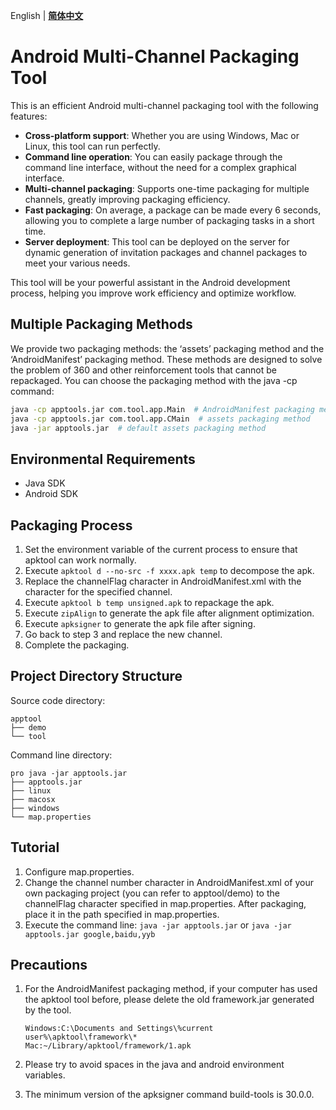 English | **[简体中文](README_zh.md)**

# Android Multi-Channel Packaging Tool

This is an efficient Android multi-channel packaging tool with the following features:

- **Cross-platform support**: Whether you are using Windows, Mac or Linux, this tool can run perfectly.
- **Command line operation**: You can easily package through the command line interface, without the need for a complex graphical interface.
- **Multi-channel packaging**: Supports one-time packaging for multiple channels, greatly improving packaging efficiency.
- **Fast packaging**: On average, a package can be made every 6 seconds, allowing you to complete a large number of packaging tasks in a short time.
- **Server deployment**: This tool can be deployed on the server for dynamic generation of invitation packages and channel packages to meet your various needs.

This tool will be your powerful assistant in the Android development process, helping you improve work efficiency and optimize workflow.

## Multiple Packaging Methods

We provide two packaging methods: the ‘assets’ packaging method and the ‘AndroidManifest’ packaging method. These methods are designed to solve the problem of 360 and other reinforcement tools that cannot be repackaged. You can choose the packaging method with the java -cp command:

```bash
java -cp apptools.jar com.tool.app.Main  # AndroidManifest packaging method
java -cp apptools.jar com.tool.app.CMain  # assets packaging method
java -jar apptools.jar  # default assets packaging method
```

## Environmental Requirements

- Java SDK
- Android SDK

## Packaging Process

1. Set the environment variable of the current process to ensure that apktool can work normally.
2. Execute `apktool d --no-src -f xxxx.apk temp` to decompose the apk.
3. Replace the channelFlag character in AndroidManifest.xml with the character for the specified channel.
4. Execute `apktool b temp unsigned.apk` to repackage the apk.
5. Execute `zipAlign` to generate the apk file after alignment optimization.
6. Execute `apksigner` to generate the apk file after signing.
7. Go back to step 3 and replace the new channel.
8. Complete the packaging.

## Project Directory Structure

Source code directory:

```
apptool
├── demo
└── tool
```

Command line directory:

```
pro java -jar apptools.jar
├── apptools.jar
├── linux
├── macosx
├── windows
└── map.properties
```

## Tutorial

1. Configure map.properties.
2. Change the channel number character in AndroidManifest.xml of your own packaging project (you can refer to apptool/demo) to the channelFlag character specified in map.properties. After packaging, place it in the path specified in map.properties.
3. Execute the command line: `java -jar apptools.jar` or `java -jar apptools.jar google,baidu,yyb`

## Precautions

1. For the AndroidManifest packaging method, if your computer has used the apktool tool before, please delete the old framework.jar generated by the tool.
   
   ```
   Windows:C:\Documents and Settings\%current user%\apktool\framework\*
   Mac:~/Library/apktool/framework/1.apk
   ```

2. Please try to avoid spaces in the java and android environment variables.

3. The minimum version of the apksigner command build-tools is 30.0.0.